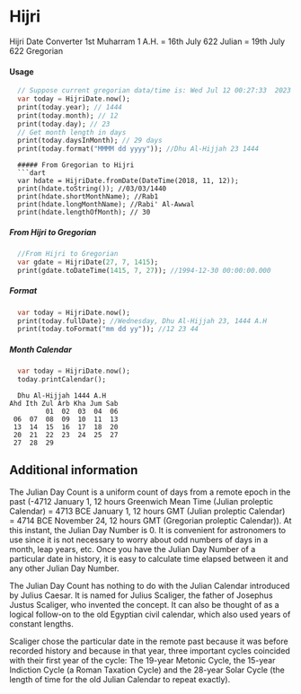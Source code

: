 # Hijri

Hijri Date Converter
1st Muharram 1 A.H. = 16th July 622 Julian = 19th July 622 Gregorian

#### Usage

```dart
  // Suppose current gregorian data/time is: Wed Jul 12 00:27:33  2023
  var today = HijriDate.now();
  print(today.year); // 1444
  print(today.month); // 12
  print(today.day); // 23
  // Get month length in days
  print(today.daysInMonth); // 29 days
  print(today.format("MMMM dd yyyy")); //Dhu Al-Hijjah 23 1444
```

````
  ##### From Gregorian to Hijri
  ```dart
  var hdate = HijriDate.fromDate(DateTime(2018, 11, 12));
  print(hdate.toString()); //03/03/1440
  print(hdate.shortMonthName); //Rab1
  print(hdate.longMonthName); //Rabi' Al-Awwal
  print(hdate.lengthOfMonth); // 30
````

##### From Hijri to Gregorian

```dart
  //From Hijri to Gregorian
  var gdate = HijriDate(27, 7, 1415);
  print(gdate.toDateTime(1415, 7, 27)); //1994-12-30 00:00:00.000
```

##### Format

```dart
  var today = HijriDate.now();
  print(today.fullDate); //Wednesday, Dhu Al-Hijjah 23, 1444 A.H
  print(today.toFormat("mm dd yy")); //12 23 44
```

##### Month Calendar

```dart
  var today = HijriDate.now();
  today.printCalendar();
```

```
  Dhu Al-Hijjah 1444 A.H
Ahd Ith Zul Arb Kha Jum Sab
         01  02  03  04  06
 06  07  08  09  10  11  13
 13  14  15  16  17  18  20
 20  21  22  23  24  25  27
 27  28  29
```

## Additional information

The Julian Day Count is a uniform count of days from a remote epoch in the past (-4712 January 1, 12 hours Greenwich Mean Time (Julian proleptic Calendar) = 4713 BCE January 1, 12 hours GMT (Julian proleptic Calendar) = 4714 BCE November 24, 12 hours GMT (Gregorian proleptic Calendar)). At this instant, the Julian Day Number is 0. It is convenient for astronomers to use since it is not necessary to worry about odd numbers of days in a month, leap years, etc. Once you have the Julian Day Number of a particular date in history, it is easy to calculate time elapsed between it and any other Julian Day Number.

The Julian Day Count has nothing to do with the Julian Calendar introduced by Julius Caesar. It is named for Julius Scaliger, the father of Josephus Justus Scaliger, who invented the concept. It can also be thought of as a logical follow-on to the old Egyptian civil calendar, which also used years of constant lengths.

Scaliger chose the particular date in the remote past because it was before recorded history and because in that year, three important cycles coincided with their first year of the cycle: The 19-year Metonic Cycle, the 15-year Indiction Cycle (a Roman Taxation Cycle) and the 28-year Solar Cycle (the length of time for the old Julian Calendar to repeat exactly).
